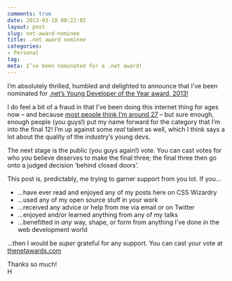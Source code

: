 ```yaml
---
comments: true
date: 2013-03-18 00:22:02
layout: post
slug: net-award-nominee
title: .net award nominee
categories:
- Personal
tag:
meta: I’ve been nominated for a .net award!
---
```


I’m absolutely thrilled, humbled and delighted to announce that I’ve been
nominated for [.net’s Young Developer of the Year award, 2013!](http://www.thenetawards.com/)

I do feel a bit of a fraud in that I’ve been doing this internet thing for ages
now – and because [most people think I’m around 27](https://twitter.com/csswizardry/status/277793781300994049) –
but sure enough, enough people (you guys!) put my name forward for the category
that I’m into the final 12! I’m up against some _real_ talent as well, which I
think says a lot about the quality of the industry’s young devs.

The next stage is the public (you guys again!) vote. You can cast votes for who
_you_ believe deserves to make the final three; the final three then go onto a
judged decision ‘behind closed doors’.

This post is, predictably, me trying to garner support from you lot. If you…

* …have ever read and enjoyed any of my posts here on CSS Wizardry
* …used any of my open source stuff in your work
* …received any advice or help from me via email or on Twitter
* …enjoyed and/or learned anything from any of my talks
* …benefitted in _any_ way, shape, or form from anything I’ve done in the web
  development world

…then I would be _super_ grateful for any support. You can cast your vote at
[thenetawards.com](http://www.thenetawards.com/)

Thanks so much!  
H
